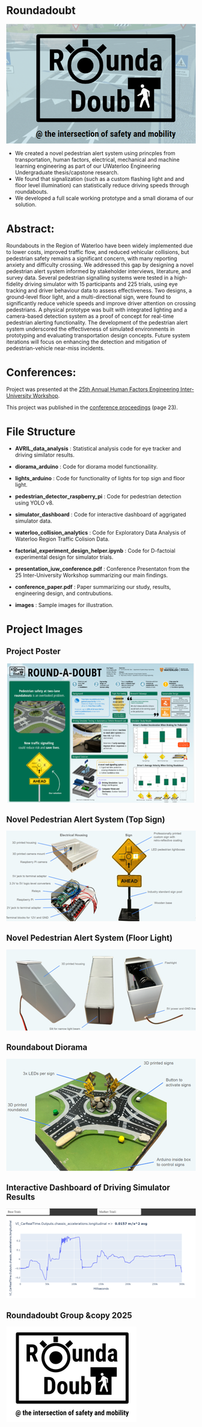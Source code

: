 # Roundadoubt
![logo](https://github.com/christopheroka/fydp-roundadoubt/blob/main/images/logo_colour.png "logo")

*  We created a novel pedestrian alert system using princples from transportation, human factors, electrical, mechanical and machine learning engineering as part of our UWaterloo Engineering Undergraduate thesis/capstone research.
*  We found that signalization (such as a custom flashing light and and floor level illumination) can statistically reduce driving speeds through roundabouts.
*  We developed a full scale working prototype and a small diorama of our solution.

# Abstract:
Roundabouts in the Region of Waterloo have been widely implemented due to lower costs, improved traffic flow, and reduced vehicular collisions, but pedestrian safety remains a significant concern, with many reporting anxiety and difficulty crossing. We addressed this gap by designing a novel pedestrian alert system informed by stakeholder interviews, literature, and survey data. Several pedestrian signalling systems were tested in a high-fidelity driving simulator with 15 participants and 225 trials, using eye tracking and driver behaviour data to assess effectiveness. Two designs, a ground-level floor light, and a multi-directional sign, were found to significantly reduce vehicle speeds and improve driver attention on crossing pedestrians. A physical prototype was built with integrated lighting and a camera-based detection system as a proof of concept for real-time pedestrian alerting functionality.  The development of the pedestrian alert system underscored the effectiveness of simulated environments in prototyping and evaluating transportation design concepts.  Future system iterations will focus on enhancing the detection and mitigation of  pedestrian-vehicle near-miss incidents. 

# Conferences:
Project was presented at the [25th Annual Human Factors Engineering Inter-University Workshop](https://iuw25.wordpress.com/).

This project was published in the [conference proceedings](https://iuw25.wordpress.com/wp-content/uploads/2025/07/iuw2025_abstracts.pdf) (page 23). 

# File Structure
  *  **AVRIL_data_analysis** : Statistical analysis code for eye tracker and driving similator results. 
  *  **diorama_arduino** : Code for diorama model functionaility.
  *  **lights_arduino** : Code for functionality of lights for top sign and floor light.
  *  **pedestrian_detector_raspberry_pi** : Code for pedestrian detection using YOLO v8.
  *  **simulator_dashboard** : Code for interactive dashboard of aggrigated simulator data.
  *  **waterloo_collision_analytics** : Code for Exploratory Data Analysis of Waterloo Region Traffic Colision Data.
  *  **factorial_experiment_design_helper.ipynb** : Code for D-factoial experimental design for simulator trials.


  *   **presentation_iuw_conference.pdf** : Conference Presentaton from the 25 Inter-University Workshop summarizing our main findings.
  *   **conference_paper.pdf** : Paper summarizing our study, results, engineering design, and contrubutions.
  *   **images** : Sample images for illustration.

# Project Images

## Project Poster
![poster](https://github.com/christopheroka/fydp-roundadoubt/blob/main/images/poster.webp "poster")

## Novel Pedestrian Alert System (Top Sign)
![top_sign](https://github.com/christopheroka/fydp-roundadoubt/blob/main/images/top_sign.webp "top_sign")

## Novel Pedestrian Alert System (Floor Light)
![floor_light](https://github.com/christopheroka/fydp-roundadoubt/blob/main/images/floor_light.webp "floor_light")

## Roundabout Diorama
![diorama](https://github.com/christopheroka/fydp-roundadoubt/blob/main/images/diorama.webp "diorama")

## Interactive Dashboard of Driving Simulator Results
![interactive dashboard](https://github.com/christopheroka/fydp-roundadoubt/blob/main/images/dashboard.png "interactive dashboard")

## Roundadoubt Group &copy 2025
![logo2](https://github.com/christopheroka/fydp-roundadoubt/blob/main/images/logo%20V2.png "logo2")


